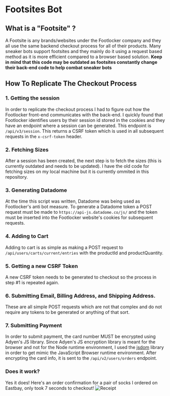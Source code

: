 # Footsites Bot
## What is a "Footsite" ? 
A Footsite is any brands/websites under the Footlocker company and they all use the same backend checkout process for all of their products.
Many sneaker bots support footsites and they mainly do it using a request based method as it is more efficient compared to a browser based solution. 
**Keep in mind that this code may be outdated as footsites constantly change their back-end code to help combat sneaker bots**

## How To Replicate The Checkout Process
### 1. Getting the session
In order to replicate the checkout process I had to figure out how the Footlocker front-end communicates with the back-end. 
I quickly found that Footlocker identifies users by their session id stored in the cookies and they have an endpoint where a session can be generated. This endpoint is `/api/v3/session`. This returns a CSRF token which is used in all subsequent requests in the `x-csrf-token` header. 

### 2. Fetching Sizes
After a session has been created, the next step is to fetch the sizes (this is currently outdated and needs to be updated). I have the old code for fetching sizes on my local machine but it is currently ommited in this repository.

### 3. Generating Datadome
At the time this script was written, Datadome was being used as Footlocker's anti bot measure. To generate a Datadome token a POST request must be made to `https://api-js.datadome.co/js/` and the token must be inserted into the Footlocker website's cookies for subsequent requests. 

### 4. Adding to Cart
Adding to cart is as simple as making a POST request to `/api/users/carts/current/entries` with the productId and productQuantity. 

### 5. Getting a new CSRF Token
A new CSRF token needs to be generated to checkout so the process in step #1 is repeated again. 

### 6. Submitting Email, Billing Address, and Shipping Address.
These are all simple POST requests which are not that complex and do not require any tokens to be generated or anything of that sort. 

### 7. Submitting Payment
In order to submit payment, the card number MUST be encrypted using Adyen's JS library. Since Adyen's JS encryption library is meant for the browser and not for the Node runtime environment, I used the [jsdom](https://github.com/jsdom/jsdom) library in order to get mimic the JavaScript Browser runtime environment. After encrypting the card info, it is sent to the `/api/v2/users/orders` endpoint. 

### Does it work? 
Yes it does! Here's an order confirmation for a pair of socks I ordered on Eastbay, only took 7 seconds to checkout!
![Receipt](https://raw.githubusercontent.com/jeffcheema/footsite-bot-requests/main/receipt.png)
